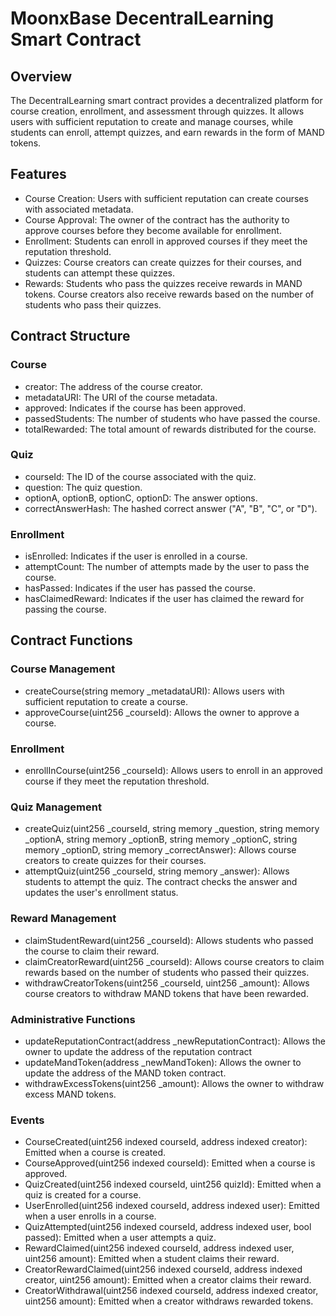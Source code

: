# MoonxBase DecentralLearning Smart Contract

## Overview
The DecentralLearning smart contract provides a decentralized platform for course creation, enrollment, and assessment through quizzes. It allows users with sufficient reputation to create and manage courses, while students can enroll, attempt quizzes, and earn rewards in the form of MAND tokens.

## Features
- Course Creation: Users with sufficient reputation can create courses with associated metadata.
- Course Approval: The owner of the contract has the authority to approve courses before they become available for enrollment.
- Enrollment: Students can enroll in approved courses if they meet the reputation threshold.
- Quizzes: Course creators can create quizzes for their courses, and students can attempt these quizzes.
- Rewards: Students who pass the quizzes receive rewards in MAND tokens. Course creators also receive rewards based on the number of students who pass their quizzes.

## Contract Structure
### Course
- creator: The address of the course creator.
- metadataURI: The URI of the course metadata.
- approved: Indicates if the course has been approved.
- passedStudents: The number of students who have passed the course.
- totalRewarded: The total amount of rewards distributed for the course.

### Quiz
- courseId: The ID of the course associated with the quiz.
- question: The quiz question.
- optionA, optionB, optionC, optionD: The answer options.
- correctAnswerHash: The hashed correct answer ("A", "B", "C", or "D").

### Enrollment
- isEnrolled: Indicates if the user is enrolled in a course.
- attemptCount: The number of attempts made by the user to pass the course.
- hasPassed: Indicates if the user has passed the course.
- hasClaimedReward: Indicates if the user has claimed the reward for passing the course.


## Contract Functions
### Course Management
- createCourse(string memory _metadataURI): Allows users with sufficient reputation to create a course.
- approveCourse(uint256 _courseId): Allows the owner to approve a course.

### Enrollment
- enrollInCourse(uint256 _courseId): Allows users to enroll in an approved course if they meet the reputation threshold.

### Quiz Management
- createQuiz(uint256 _courseId, string memory _question, string memory _optionA, string memory _optionB, string memory _optionC, string memory _optionD, string memory _correctAnswer): Allows course creators to create quizzes for their courses.
- attemptQuiz(uint256 _courseId, string memory _answer): Allows students to attempt the quiz. The contract checks the answer and updates the user's enrollment status.

### Reward Management
- claimStudentReward(uint256 _courseId): Allows students who passed the course to claim their reward.
- claimCreatorReward(uint256 _courseId): Allows course creators to claim rewards based on the number of students who passed their quizzes.
- withdrawCreatorTokens(uint256 _courseId, uint256 _amount): Allows course creators to withdraw MAND tokens that have been rewarded.

### Administrative Functions
- updateReputationContract(address _newReputationContract): Allows the owner to update the address of the reputation contract
- updateMandToken(address _newMandToken): Allows the owner to update the address of the MAND token contract.
- withdrawExcessTokens(uint256 _amount): Allows the owner to withdraw excess MAND tokens.

### Events
- CourseCreated(uint256 indexed courseId, address indexed creator): Emitted when a course is created.
- CourseApproved(uint256 indexed courseId): Emitted when a course is approved.
- QuizCreated(uint256 indexed courseId, uint256 quizId): Emitted when a quiz is created for a course.
- UserEnrolled(uint256 indexed courseId, address indexed user): Emitted when a user enrolls in a course.
- QuizAttempted(uint256 indexed courseId, address indexed user, bool passed): Emitted when a user attempts a quiz.
- RewardClaimed(uint256 indexed courseId, address indexed user, uint256 amount): Emitted when a student claims their reward.
- CreatorRewardClaimed(uint256 indexed courseId, address indexed creator, uint256 amount): Emitted when a creator claims their reward.
- CreatorWithdrawal(uint256 indexed courseId, address indexed creator, uint256 amount): Emitted when a creator withdraws rewarded tokens.

